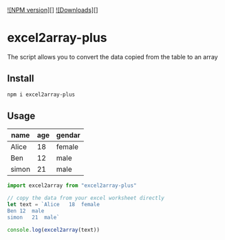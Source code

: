 [![NPM version][]][npm-url]
[![Downloads][]][downloads-url]

# excel2array-plus

The script allows you to convert the data copied from the table to an array

## Install

```sh
npm i excel2array-plus
```

## Usage

| name  | age | gendar |
| ----- | --- | ------ |
| Alice | 18  | female |
| Ben   | 12  | male   |
| simon | 21  | male   |

```ts
import excel2array from "excel2array-plus"

// copy the data from your excel worksheet directly
let text = `Alice	18	female
Ben	12	male
simon	21	male`

console.log(excel2array(text))
```

[npm-url]: https://www.npmjs.com/package/excel2array-plus
[downloads-url]: https://www.npmjs.com/package/excel2array-plus

